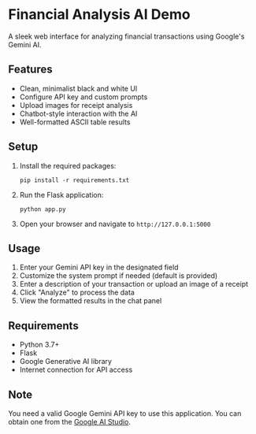 # Financial Analysis AI Demo

A sleek web interface for analyzing financial transactions using Google's Gemini AI.

## Features

- Clean, minimalist black and white UI
- Configure API key and custom prompts
- Upload images for receipt analysis
- Chatbot-style interaction with the AI
- Well-formatted ASCII table results

## Setup

1. Install the required packages:
   ```
   pip install -r requirements.txt
   ```

2. Run the Flask application:
   ```
   python app.py
   ```

3. Open your browser and navigate to `http://127.0.0.1:5000`

## Usage

1. Enter your Gemini API key in the designated field
2. Customize the system prompt if needed (default is provided)
3. Enter a description of your transaction or upload an image of a receipt
4. Click "Analyze" to process the data
5. View the formatted results in the chat panel

## Requirements

- Python 3.7+
- Flask
- Google Generative AI library
- Internet connection for API access

## Note

You need a valid Google Gemini API key to use this application. You can obtain one from the [Google AI Studio](https://makersuite.google.com/app/apikey). 